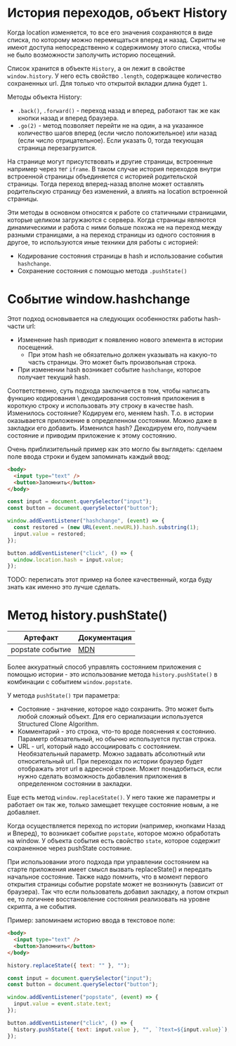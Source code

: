 # История переходов, объект History

Когда location изменяется, то все его значения сохраняются в виде списка, по которому можно перемещаться вперед и назад. Скрипты не имеют доступа непосредственно к содержимому этого списка, чтобы не было возможности заполучить историю посещений.

Список хранится в объекте `History`, а он лежит в свойстве `window.history`. У него есть свойство `.length`, содержащее количество сохраненных url. Для только что открытой вкладки длина будет `1`.

Методы объекта History:

* `.back()`, `.forward()` - переход назад и вперед, работают так же как кнопки назад и вперед браузера.
* `.go(2)` - метод позволяет перейти не на один, а на указанное количество шагов вперед (если число положительное) или назад (если число отрицательное). Если указать 0, тогда текующая страница перезагрузится.

На странице могут присутствовать и другие страницы, встроенные например через тег `iframe`. В таком случае история переходов внутри встроенной страницы объединяется с историей родительской страницы. Тогда переход вперед-назад вполне может оставлять родительскую страницу без изменений, а влиять на location встроенной страницы.

Эти методы в основном относятся к работе со статичными страницами, которые целиком загружаются с сервера. Когда страницы являются динамическими и работа с ними больше похожа не на переход между разными страницами, а на переход страницы из одного состояния в другое, то используются иные техники для работы с историей:

* Кодирование состояния страницы в hash и использование события `hashchange`.
* Сохранение состояния с помощью метода `.pushState()`

# Событие window.hashchange

Этот подход основывается на следующих особенностях работы hash-части url:

* Изменение hash приводит к появлению нового элемента в истории посещений.
  * При этом hash не обязательно должен указывать на какую-то часть страницы. Это может быть произвольная строка.
* При изменении hash возникает событие `hashchange`, которое получает текущий hash.

Соответственно, суть подхода заключается в том, чтобы написать функцию кодирования \ декодирования состояния приложения в короткую строку и использовать эту строку в качестве hash. Изменилось состояние? Кодируем его, меняем hash. Т.о. в истории оказывается приложение в определенном состоянии. Можно даже в закладки его добавить. Изменился hash? Декодируем его, получаем состояние и приводим приложение к этому состоянию.

Очень приблизительный пример как это могло бы выглядеть: сделаем поле ввода строки и будем запоминать каждый ввод:

```html
<body>
  <input type="text" />
  <button>Запомнить</button>
</body>
```

```javascript
const input = document.querySelector("input");
const button = document.querySelector("button");

window.addEventListener("hashchange", (event) => {
  const restored = (new URL(event.newURL)).hash.substring(1);
  input.value = restored;
});

button.addEventListener("click", () => {
  window.location.hash = input.value;
});
```

TODO: переписать этот пример на более качественный, когда буду знать как именно это лучше сделать.

# Метод history.pushState()

| Артефакт         | Документация                                                 |
| ---------------- | ------------------------------------------------------------ |
| popstate событие | [MDN](https://developer.mozilla.org/en-US/docs/Web/API/Window/popstate_event) |

Более аккуратный способ управлять состоянием приложения с помощью истории - это использование метода `history.pushState()` в комбинации с событием `window.popstate`.

У метода `pushState()` три параметра:

* Состояние - значение, которое надо сохранить. Это может быть любой сложный объект. Для его сериализации используется Structured Clone Algorithm.
* Комментарий - это строка, что-то вроде пояснения к состоянию. Параметр обязательный, но обычно используется пустая строка.
* URL - url, который надо ассоциировать с состоянием. Необязательный параметр. Можно задавать абсолютный или относительный url. При переходах по истории браузер будет отображать этот url в адресной строке. Может понадобиться, если нужно сделать возможность добавления приложения в определенном состоянии в закладки.

Еще есть метод `window.replaceState()`. У него такие же параметры и работает он так же, только замещает текущее состояние новым, а не добавляет.

Когда осуществляется переход по истории (например, кнопками Назад и Вперед), то возникает событие `popstate`, которое можно обработать на window. У объекта события есть свойство `state`, которое содержит сохраненное через pushState состояние.

При использовании этого подхода при управлении состоянием на старте приложения имеет смысл вызвать replaceState() и передать начальное состояние. Также надо помнить, что в момент первого открытия страницы событие popstate может не возникнуть (зависит от браузера). Так что если пользователь добавил закладку, а потом открыл ее, то логичнее восстановление состояния реализовать на уровне скрипта, а не события.

Пример: запоминаем историю ввода в текстовое поле:

```html
<body>
  <input type="text" />
  <button>Запомнить</button>
</body>
```

```javascript
history.replaceState({ text: "" }, "");

const input = document.querySelector("input");
const button = document.querySelector("button");

window.addEventListener("popstate", (event) => {
  input.value = event.state.text;
});

button.addEventListener("click", () => {
  history.pushState({ text: input.value }, "", `?text=${input.value}`);
});
```

